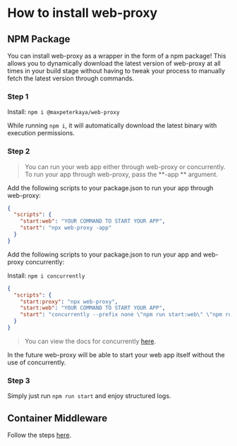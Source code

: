 # How to install web-proxy

## NPM Package

You can install web-proxy as a wrapper in the form of a npm package! This allows you to dynamically download the latest
version of web-proxy at all times in your build stage without having to tweak your process to manually fetch the latest
version through commands.

### Step 1

Install: ``npm i @maxpeterkaya/web-proxy``

While running ``npm i``, it will automatically download the latest binary with execution permissions.


### Step 2

> You can run your web app either through web-proxy or concurrently. To run your app through web-proxy, pass the **-app
** argument.

Add the following scripts to your package.json to run your app through web-proxy:

```json
{
  "scripts": {
    "start:web": "YOUR COMMAND TO START YOUR APP",
    "start": "npx web-proxy -app"
  }
}
```

Add the following scripts to your package.json to run your app and web-proxy concurrently:

Install: ``npm i concurrently``

```json
{
  "scripts": {
    "start:proxy": "npx web-proxy",
    "start:web": "YOUR COMMAND TO START YOUR APP",
    "start": "concurrently --prefix none \"npm run start:web\" \"npm run start:proxy\""
  }
}
```

> You can view the docs for concurrently [here](https://github.com/open-cli-tools/concurrently/tree/main/docs).

In the future web-proxy will be able to start your web app itself without the use of concurrently.

### Step 3

Simply just run ``npm run start`` and enjoy structured logs.

## Container Middleware

Follow the steps [here](https://github.com/maxpeterkaya/web-proxy/tree/main/examples/container-middleware).
